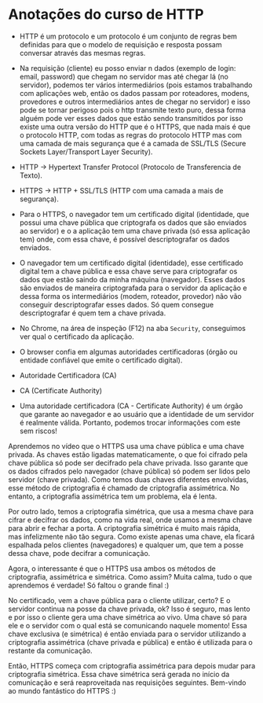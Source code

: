 # Anotações do curso de HTTP

* HTTP é um protocolo e um protocolo é um conjunto de regras bem definidas para que o modelo de requisição e resposta possam conversar através das mesmas regras.

* Na requisição (cliente) eu posso enviar n dados (exemplo de login: email, password) que chegam no servidor mas até chegar lá (no servidor), podemos ter vários intermediários (pois estamos trabalhando com aplicações web, então os dados passam por roteadores, modens, provedores e outros intermediários antes de chegar no servidor) e isso pode se tornar perigoso pois o http transmite texto puro, dessa forma alguém pode ver esses dados que estão sendo transmitidos por isso existe uma outra versão do HTTP que é o HTTPS, que nada mais é que o protocolo HTTP, com todas as regras do protocolo HTTP mas com uma camada de mais segurança que é a camada de SSL/TLS (Secure Sockets Layer/Transport Layer Security).

* HTTP -> Hypertext Transfer Protocol (Protocolo de Transferencia de Texto).
* HTTPS -> HTTP + SSL/TLS (HTTP com uma camada a mais de segurança).

* Para o HTTPS, o navegador tem um certificado digital (identidade, que possui uma chave pública que criptografa os dados que são enviados ao servidor) e o a aplicação tem uma chave privada (só essa aplicação tem) onde, com essa chave, é possível descriptografar os dados enviados.

* O navegador tem um certificado digital (identidade), esse certificado digital tem a chave pública e essa chave serve para criptografar os dados que estão saindo da minha máquina (navegador). Esses dados são enviados de maneira criptografada para o servidor da aplicação e dessa forma os intermediários (modem, roteador, provedor) não vão conseguir descriptografar esses dados. Só quem consegue descriptografar é quem tem a chave privada.

* No Chrome, na área de inspeção (F12) na aba `Security`, conseguimos ver qual o certificado da aplicação.

* O browser confia em algumas autoridades certificadoras (órgão ou entidade confiável que emite o certificado digital).

* Autoridade Certificadora (CA)
* CA (Certificate Authority)

* Uma autoridade certificadora (CA - Certificate Authority) é um órgão que garante ao navegador e ao usuário que a identidade de um servidor é realmente válida. Portanto, podemos trocar informações com este sem riscos!

Aprendemos no vídeo que o HTTPS usa uma chave pública e uma chave privada. As chaves estão ligadas matematicamente, o que foi cifrado pela chave pública só pode ser decifrado pela chave privada. Isso garante que os dados cifrados pelo navegador (chave pública) só podem ser lidos pelo servidor (chave privada). Como temos duas chaves diferentes envolvidas, esse método de criptografia é chamado de criptografia assimétrica. No entanto, a criptografia assimétrica tem um problema, ela é lenta.

Por outro lado, temos a criptografia simétrica, que usa a mesma chave para cifrar e decifrar os dados, como na vida real, onde usamos a mesma chave para abrir e fechar a porta. A criptografia simétrica é muito mais rápida, mas infelizmente não tão segura. Como existe apenas uma chave, ela ficará espalhada pelos clientes (navegadores) e qualquer um, que tem a posse dessa chave, pode decifrar a comunicação.

Agora, o interessante é que o HTTPS usa ambos os métodos de criptografia, assimétrica e simétrica. Como assim? Muita calma, tudo o que aprendemos é verdade! Só faltou o grande final :)

No certificado, vem a chave pública para o cliente utilizar, certo? E o servidor continua na posse da chave privada, ok? Isso é seguro, mas lento e por isso o cliente gera uma chave simétrica ao vivo. Uma chave só para ele e o servidor com o qual está se comunicando naquele momento! Essa chave exclusiva (e simétrica) é então enviada para o servidor utilizando a criptografia assimétrica (chave privada e pública) e então é utilizada para o restante da comunicação.

Então, HTTPS começa com criptografia assimétrica para depois mudar para criptografia simétrica. Essa chave simétrica será gerada no início da comunicação e será reaproveitada nas requisições seguintes. Bem-vindo ao mundo fantástico do HTTPS :)



